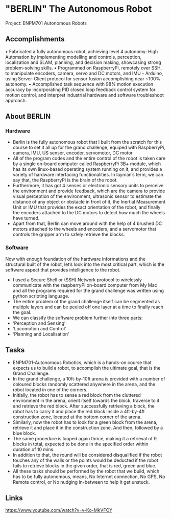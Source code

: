# "BERLIN" The Autonomous Robot
Project: ENPM701 Autonomous Robots




## Accomplishments
•	Fabricated a fully autonomous robot, achieving level 4 autonomy: High Automation by implementing modelling and controls, perception, localization and SLAM, planning, and decision making, showcasing strong problem-solving skills.
•	Programmed on RaspberryPi, remotely over SSH, to manipulate encoders, camera, servo and DC motors, and IMU - Arduino, using Server-Client protocol for sensor fusion accomplishing near ~100% autonomy.
•	Accomplished task sequence with 98% motion execution accuracy by incorporating PID closed loop feedback control system for motion control, and interpret industrial hardware and software troubleshoot approach.

## About BERLIN
### Hardware
* Berlin is the fully autonomous robot that I built from the scratch for this course to set it all up for the grand challenge, equiped with RaspberryPi, camera, IMU, US sensor, encoder, servomotor, DC motor
* All of the program codes and the entire control of the robot is taken care by a single on-board computer called RaspberryPi 3B+ module, which has its own linux-based operating system running on it, and provides a variety of hardware interfacing functionalities. In layman’s term, we can say that, the RaspberryPi is the brain of the robot.
* Furthermore, it has got 4 senses or electronic sensory units to perceive the environment and provide feedback, which are the camera to provide visual perception of the environment, ultrasonic sensor to estimate the distance of any object or obstacle in front of it, the Inertial Measurement Unit or IMU that provides the exact orientation of the robot, and finally the encoders attached to the DC motors to detect how much the wheels have turned.
* Apart from that, Berlin can move around with the help of 4 brushed DC motors attached to the wheels and encoders, and a servomotor that controls the gripper arm to safely retrieve the blocks.

### Software
Now with enough foundation of the hardware informations and the structural built of the robot, let’s look into the most critical part, which is the software aspect that provides intelligence to the robot.
* I used a Secure Shell or (SSH) Network protocol to wirelessly communicate with the raspberryPi on-board computer from My Mac and all the programs required for the grand challenge was written using python scripting language.
* The entire problem of the grand challenge itself can be segmented as multiple layers and can be peeled off one layer at a time to finally reach the goal.
* We can classify the software problem further into three parts:
*   ‘Perception and Sensing’
*   ‘Locomotion and Control’
*   ‘Planning and Localisation’

## Tasks
* ENPM701-Autonomous Robotics, which is a hands-on course that expects us to build a robot, to accomplish the ultimate goal, that is the Grand Challenge.
* In the grand challenge, a 10ft-by-10ft arena is provided with a number of coloured blocks randomly scattered anywhere in the arena, and the robot located in one of the corners.
* Initially, the robot has to sense a red block from the cluttered environment in the arena, orient itself towards the block, traverse to it and retrieve the red block. After successfully retrieving a block, the robot has to carry it and place the red block inside a 4ft-by-4ft construction zone, located at the bottom corner of the arena.
* Similarly, now the robot has to look for a green block from the arena, retrieve it and place it in the construction zone. And then, followed by a blue block.
* The same procedure is looped again thrice, making it a retrieval of 9 blocks in total, expected to be done in the specified order within duration of 10 mins.
* In addition to that, the round will be considered disqualified if the robot touches any of the walls or the points would be deducted if the robot fails to retrieve blocks in the given order, that is red, green and blue.
* All these tasks should be performed by the robot that we build, which has to be fully autonomous, means, No Internet connection, No GPS, No Remote control, or No nudging in-between to help it get unstuck.

## Links
https://www.youtube.com/watch?v=v-Ko-MkVFOY
